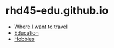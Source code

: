 # rhd45-edu.github.io

- [Where I want to travel](placesToTravel.md)
- [Education](education.md)
- [Hobbies](hobbies.md)
